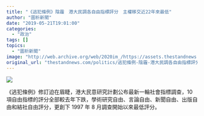 ```yaml
---
title: "《逃犯條例》陰霾　港大民調各自由指標評分　主權移交近22年來最低"
author: "圖析新聞"
date: "2019-05-21T19:01:00"
categories:
  - "政治"
tags: []
topics:
  - "圖析新聞"
image: "http://web.archive.org/web/2020im_/https://assets.thestandnews.com/media/photos/hongkong-17_2P0B4.png"
original_url: "thestandnews.com/politics/逃犯條例-陰霾-港大民調各自由指標評分-主權移交近22年來最低"
---
```

![](http://web.archive.org/web/2020im_/https://assets.thestandnews.com/media/photos/hongkong-17_2P0B4.png)

《逃犯條例》修訂迫在眉睫，港大民意研究計劃公布最新一輪社會指標調查，10 項自由指標的評分全部較去年下跌，學術研究自由、言論自由、新聞自由、出版自由和結社自由評分，更創下 1997 年 8 月調查開始以來最低評分。